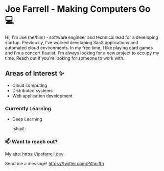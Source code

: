 <!--
**Gladdstone/Gladdstone** is a ✨ _special_ ✨ repository because its `README.md` (this file) appears on your GitHub profile.
-->

# Joe Farrell - Making Computers Go :computer:

Hi, I'm Joe (he/him) - software engineer and technical lead for a developing startup. Previously, I've worked developing SaaS applications and automated cloud environments. In my free time, I like playing card games and I'm a concert flautist. I'm always looking for a new project to occupy my time. Reach out if you're looking for someone to work with.

## Areas of Interest :sparkles:

* Cloud computing
* Distributed systems
* Web application development

### Currently Learning

* Deep Learning


    :shipit:

### :mailbox: Want to reach out?

My site: https://joefarrell.dev

Send me a message! https://twitter.com/Pithpifth
